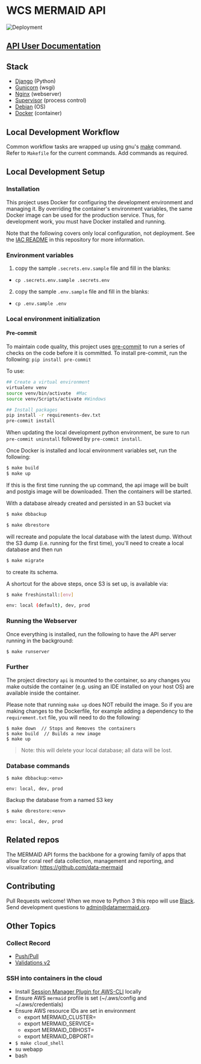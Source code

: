 # WCS MERMAID API

![Deployment](https://github.com/data-mermaid/mermaid-api/actions/workflows/deploy-cdk.yml/badge.svg)

## [API User Documentation](https://mermaid-api.readthedocs.io/)

## Stack

- [Django](https://www.djangoproject.com/) (Python)
- [Gunicorn](https://gunicorn.org/) (wsgi)
- [Nginx](https://www.nginx.com/) (webserver)
- [Supervisor](http://supervisord.org/) (process control)
- [Debian](https://www.debian.org/releases/stretch/) (OS)
- [Docker](https://www.docker.com/) (container)

## Local Development Workflow

Common workflow tasks are wrapped up using gnu's [make](https://makefiletutorial.com/) command. Refer to `Makefile` for the current commands. Add commands as required.

## Local Development Setup

### Installation

This project uses Docker for configuring the development environment and managing it. By overriding the container's 
environment variables, the same Docker image can be used for the production service. Thus, for development work, you
 must have Docker installed and running. 
 
Note that the following covers only local configuration, not deployment. See the 
[IAC README](iac/README.md) in this repository for more information.
 
### Environment variables

1. copy the sample `.secrets.env.sample` file and fill in the blanks: 
- `cp .secrets.env.sample .secrets.env`

2. copy the sample `.env.sample` file and fill in the blanks: 
- `cp .env.sample .env`

### Local environment initialization

#### Pre-commit

To maintain code quality, this project uses [pre-commit](https://pre-commit.com/) to run a series of checks on the code before it is committed. To install pre-commit, run the following:
`pip install pre-commit`

To use:
```sh
## Create a virtual environment
virtualenv venv
source venv/bin/activate  #Mac
source venv/Scripts/activate #Windows

## Install packages
pip install -r requirements-dev.txt
pre-commit install
```

When updating the local development python environment, be sure to run `pre-commit uninstall` followed by `pre-commit install`.

Once Docker is installed and local environment variables set, run the following:

```sh
$ make build
$ make up
```

If this is the first time running the up command, the api image will be built and postgis image will be downloaded. 
Then the containers will be started. 

With a database already created and persisted in an S3 bucket via 
```sh
$ make dbbackup
``` 

```sh
$ make dbrestore
``` 
will recreate and populate the local database with the latest dump. Without the S3 dump (i.e. running for the first time), you'll need to create a local database and then run 

 ```sh
$ make migrate
``` 
to create its schema.

A shortcut for the above steps, once S3 is set up, is available via:

```sh
$ make freshinstall:[env]

env: local (default), dev, prod
```

### Running the Webserver

Once everything is installed, run the following to have the API server running in the background:

```sh
$ make runserver
```

### Further

The project directory `api` is mounted to the container, so any changes you make outside the container (e.g. using 
an IDE installed on your host OS) are available inside the container.

Please note that running `make up` does NOT rebuild the image. So if you are making changes to the Dockerfile, for 
example adding a dependency to the `requirement.txt` file, you will need to do the following:

```
$ make down  // Stops and Removes the containers
$ make build  // Builds a new image
$ make up
```

> Note: this will delete your local database; all data will be lost.

### Database commands

```
$ make dbbackup:<env>

env: local, dev, prod
```

Backup the database from a named S3 key

```
$ make dbrestore:<env>

env: local, dev, prod
```

## Related repos

The MERMAID API forms the backbone for a growing family of apps that allow for coral reef data collection, 
management and reporting, and visualization:
https://github.com/data-mermaid

## Contributing

Pull Requests welcome! When we move to Python 3 this repo will use [Black](https://black.readthedocs.io/en/stable/). Send development questions to 
admin@datamermaid.org.


## Other Topics

### Collect Record

* [Push/Pull](src/api/resources/sync/README.md)
* [Validations v2](src/api/submission/validations2/README.md)

### SSH into containers in the cloud

- Install [Session Manager Plugin for AWS-CLI](https://docs.aws.amazon.com/systems-manager/latest/userguide/session-manager-working-with-install-plugin.html) locally
- Ensure AWS `mermaid` profile is set (~/.aws/config and ~/.aws/credentials)
- Ensure AWS resource IDs are set in environment
  - export MERMAID_CLUSTER=
  - export MERMAID_SERVICE=
  - export MERMAID_DBHOST=
  - export MERMAID_DBPORT=
- `$ make cloud_shell`
- su webapp
- bash

